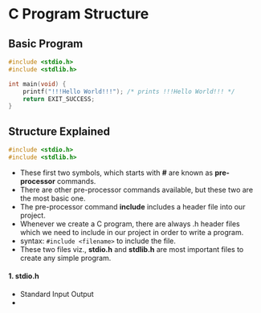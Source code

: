 # C Program Structure

## Basic Program
```C
#include <stdio.h>
#include <stdlib.h>

int main(void) {
	printf("!!!Hello World!!!"); /* prints !!!Hello World!!! */
	return EXIT_SUCCESS;
}
```
## Structure Explained

```C
#include <stdio.h>
#include <stdlib.h>
```
* These first two symbols, which starts with **#** are known as **pre-processor** commands.
* There are other pre-processor commands available, but these two are the most basic one.
* The pre-processor command **include** includes a header file into our project.
* Whenever we create a C program, there are always .h header files which we need to include in our project in order to write a program.
* syntax: ```#include <filename>``` to include the file.
* These two files viz., **stdio.h** and **stdlib.h** are most important files to create any simple program.

#### 1. stdio.h
  * Standard Input Output
  * 